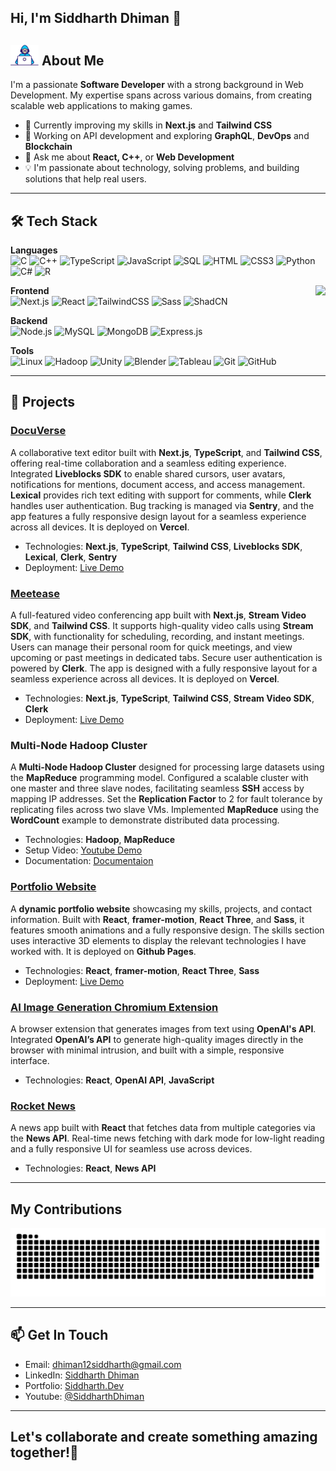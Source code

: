 ## Hi, I'm Siddharth Dhiman 👋

## <img src="https://raw.githubusercontent.com/SiddDman/SiddDman/main/assets/dev.gif" width="45" /> About Me

I'm a passionate **Software Developer** with a strong background in Web Development. My expertise spans across various domains, from creating scalable web applications to making games.

- 🌱 Currently improving my skills in **Next.js** and **Tailwind CSS**
- 🔭 Working on API development and exploring **GraphQL**, **DevOps** and **Blockchain**
- 💬 Ask me about **React, C++**, or **Web Development**
- 💡 I'm passionate about technology, solving problems, and building solutions that help real users.

---

## 🛠️ Tech Stack

**Languages**  
![C](https://img.shields.io/badge/C-%2300599C.svg?style=flat&logo=c&logoColor=white)
![C++](https://img.shields.io/badge/-C++-00599C?style=flat&logo=c%2B%2B&logoColor=white) 
![TypeScript](https://img.shields.io/badge/-TypeScript-3178C6?style=flat&logo=typescript&logoColor=white) 
![JavaScript](https://img.shields.io/badge/-JavaScript-F7DF1E?style=flat&logo=javascript&logoColor=black) 
![SQL](https://img.shields.io/badge/SQL-%23CC2927.svg?style=flat&logo=microsoft-sql-server&logoColor=white)
![HTML](https://img.shields.io/badge/HTML5-%23E34F26.svg?style=flat&logo=html5&logoColor=white)
![CSS3](https://img.shields.io/badge/CSS3-%231572B6.svg?style=flat&logo=css3&logoColor=white)
![Python](https://img.shields.io/badge/-Python-3776AB?style=flat&logo=python&logoColor=white) 
![C#](https://img.shields.io/badge/-C%23-239120?style=flat&logo=c-sharp&logoColor=white)
![R](https://img.shields.io/badge/-R-276DC3?style=flat&logo=r&logoColor=white)

<img align="right" src="https://github-readme-stats.anuraghazra1.vercel.app/api/top-langs/?username=SiddDman&layout=compact&theme=onedark" />

**Frontend**  
![Next.js](https://img.shields.io/badge/-Next.js-000000?style=flat&logo=next.js&logoColor=white) 
![React](https://img.shields.io/badge/-React-61DAFB?style=flat&logo=react&logoColor=black)
![TailwindCSS](https://img.shields.io/badge/-TailwindCSS-38B2AC?style=flat&logo=tailwind-css&logoColor=white)
![Sass](https://img.shields.io/badge/-Sass-CC6699?style=flat&logo=sass&logoColor=white)
![ShadCN](https://img.shields.io/badge/ShadCN-%234A90E2.svg?style=flat&logo=shadcn&logoColor=white&color=000000)

**Backend**  
![Node.js](https://img.shields.io/badge/-Node.js-339933?style=flat&logo=node.js&logoColor=white) 
![MySQL](https://img.shields.io/badge/-MySQL-4479A1?style=flat&logo=mysql&logoColor=white) 
![MongoDB](https://img.shields.io/badge/-MongoDB-47A248?style=flat&logo=mongodb&logoColor=white) 
![Express.js](https://img.shields.io/badge/-Express.js-000000?style=flat&logo=express&logoColor=white)

**Tools**  
![Linux](https://img.shields.io/badge/Linux-%23FCC624.svg?style=flat&logo=linux&logoColor=black)
![Hadoop](https://img.shields.io/badge/Hadoop-%23231F20.svg?style=flat&logo=apache-hadoop&logoColor=yellow)
![Unity](https://img.shields.io/badge/-Unity-000000?style=flat&logo=unity&logoColor=white)
![Blender](https://img.shields.io/badge/Blender-%23F5792A.svg?style=flat&logo=blender&logoColor=white)
![Tableau](https://img.shields.io/badge/Tableau-%23E97627.svg?style=flat&logo=tableau&logoColor=white)
![Git](https://img.shields.io/badge/Git-%23F05032.svg?style=flat&logo=git&logoColor=white)
![GitHub](https://img.shields.io/badge/GitHub-%23181717.svg?style=flat&logo=github&logoColor=white)

---


## 🚀 Projects

### [DocuVerse](https://github.com/SiddDman/docu-verse)
A collaborative text editor built with **Next.js**, **TypeScript**, and **Tailwind CSS**, offering real-time collaboration and a seamless editing experience. Integrated **Liveblocks SDK** to enable shared cursors, user avatars, notifications for mentions, document access, and access management. **Lexical** provides rich text editing with support for comments, while **Clerk** handles user authentication. Bug tracking is managed via **Sentry**, and the app features a fully responsive design layout for a seamless experience across all devices. It is deployed on **Vercel**.

- Technologies: **Next.js**, **TypeScript**, **Tailwind CSS**, **Liveblocks SDK**, **Lexical**, **Clerk**, **Sentry**
- Deployment: [Live Demo](https://docu-verse-sidd.vercel.app/)

### [Meetease](https://github.com/SiddDman/MeetEase)
A full-featured video conferencing app built with **Next.js**, **Stream Video SDK**, and **Tailwind CSS**. It supports high-quality video calls using **Stream SDK**, with functionality for scheduling, recording, and instant meetings. Users can manage their personal room for quick meetings, and view upcoming or past meetings in dedicated tabs. Secure user authentication is powered by **Clerk**. The app is designed with a fully responsive layout for a seamless experience across all devices. It is deployed on **Vercel**.

- Technologies: **Next.js**, **TypeScript**, **Tailwind CSS**, **Stream Video SDK**, **Clerk**
- Deployment: [Live Demo](https://meet-ease-phi.vercel.app/)

### Multi-Node Hadoop Cluster
A **Multi-Node Hadoop Cluster** designed for processing large datasets using the **MapReduce** programming model. Configured a scalable cluster with one master and three slave nodes, facilitating seamless **SSH** access by mapping IP addresses. Set the **Replication Factor** to 2 for fault tolerance by replicating files across two slave VMs. Implemented **MapReduce** using the **WordCount** example to demonstrate distributed data processing.

- Technologies: **Hadoop**, **MapReduce**
- Setup Video: [Youtube Demo](https://youtu.be/8mBPeT00xsM?si=3wWJ5c4ddyNhK6sk)
- Documentation: [Documentaion](https://docs.google.com/document/d/1gWLlMBr96HJnkWsXyHkFN0UaqNokG3sTZGxMec_C_uc/edit?usp=sharing)

### [Portfolio Website](https://github.com/SiddDman/personal-portfolio)
A **dynamic portfolio website** showcasing my skills, projects, and contact information. Built with **React**, **framer-motion**, **React Three**, and **Sass**, it features smooth animations and a fully responsive design. The skills section uses interactive 3D elements to display the relevant technologies I have worked with. It is deployed on **Github Pages**.   

- Technologies: **React**, **framer-motion**, **React Three**, **Sass**
- Deployment: [Live Demo](https://sidddman.github.io/personal-portfolio/)

### [AI Image Generation Chromium Extension](https://github.com/SiddDman/ai-image-gen-extension)
A browser extension that generates images from text using **OpenAI's API**. Integrated **OpenAI’s API** to generate high-quality images directly in the browser with minimal intrusion, and built with a simple, responsive interface.

- Technologies: **React**, **OpenAI API**, **JavaScript**

### [Rocket News](https://github.com/SiddDman/News_Website_React)
A news app built with **React** that fetches data from multiple categories via the **News API**. Real-time news fetching with dark mode for low-light reading and a fully responsive UI for seamless use across devices.

- Technologies: **React**, **News API**

---

## My Contributions  
![Snake animation](https://raw.githubusercontent.com/SiddDman/SiddDman/output/github-contribution-grid-snake-dark.svg)  

---
## 📫 Get In Touch

- Email: dhiman12siddharth@gmail.com
- LinkedIn: [Siddharth Dhiman](https://www.linkedin.com/in/siddharthdhiman)
- Portfolio: [Siddharth.Dev](https://sidddman.github.io/personal-portfolio/)
- Youtube: [@SiddharthDhiman](https://www.youtube.com/@SiddharthDhiman)

---

## Let's collaborate and create something amazing together!🤝
<!--
**SiddDman/SiddDman** is a ✨ _special_ ✨ repository because its `README.md` (this file) appears on your GitHub profile.

Here are some ideas to get you started:

- 🔭 I’m currently working on ...
- 🌱 I’m currently learning ...
- 👯 I’m looking to collaborate on ...
- 🤔 I’m looking for help with ...
- 💬 Ask me about ...
- 📫 How to reach me: ...
- 😄 Pronouns: ...
- ⚡ Fun fact: ...
-->
